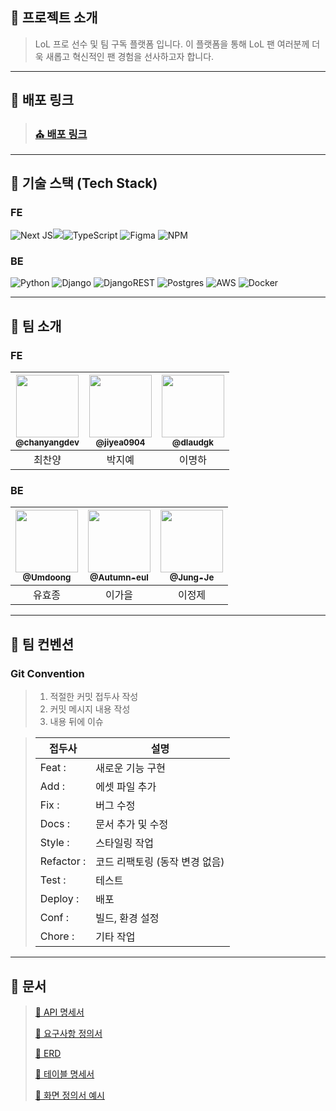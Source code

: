 ## 📖 프로젝트 소개

>LoL 프로 선수 및 팀 구독 플랫폼 입니다. 이 플랫폼을 통해 LoL 팬 여러분께 더욱 새롭고 혁신적인 팬 경험을 선사하고자 합니다.
---
## 🔗 배포 링크

> ### [⛪ 배포 링크](https://choeaelol.umdoong.shop/)

---

## 🧰 기술 스택 (Tech Stack)

### FE
![Next JS](https://img.shields.io/badge/Next-black?style=for-the-badge&logo=next.js&logoColor=white)<img src="https://img.shields.io/badge/axios-6935D3?style=for-the-badge&logo=axios&logoColor=white">![TypeScript](https://img.shields.io/badge/typescript-%23007ACC.svg?style=for-the-badge&logo=typescript&logoColor=white) ![Figma](https://img.shields.io/badge/figma-%23F24E1E.svg?style=for-the-badge&logo=figma&logoColor=white) ![NPM](https://img.shields.io/badge/NPM-%23CB3837.svg?style=for-the-badge&logo=npm&logoColor=white) 


### BE

![Python](https://img.shields.io/badge/python-3670A0?style=for-the-badge&logo=python&logoColor=ffdd54) ![Django](https://img.shields.io/badge/django-%23092E20.svg?style=for-the-badge&logo=django&logoColor=white) ![DjangoREST](https://img.shields.io/badge/DJANGO-REST-ff1709?style=for-the-badge&logo=django&logoColor=white&color=ff1709&labelColor=gray) ![Postgres](https://img.shields.io/badge/postgres-%23316192.svg?style=for-the-badge&logo=postgresql&logoColor=white) ![AWS](https://img.shields.io/badge/AWS-%23FF9900.svg?style=for-the-badge&logo=amazon-aws&logoColor=white) ![Docker](https://img.shields.io/badge/docker-%230db7ed.svg?style=for-the-badge&logo=docker&logoColor=white)

--- 

## 👥 팀 소개

### FE

| <a href=https://github.com/chanyangdev/><img src="https://github.com/user-attachments/assets/83058a0e-4c28-4fb7-8585-ed324d1f37bd" width=100px/><br/><sub><b>@chanyangdev</b></sub></a><br/> | <a href=https://github.com/jiyea0904/><img src="https://github.com/user-attachments/assets/81765f46-a16c-42d3-8d0a-7d3f62376a47" width=100px/><br/><sub><b>@jiyea0904</b></sub></a><br/> | <a href=https://github.com/dlaudgk/><img src="https://github.com/user-attachments/assets/8cfd428a-c4c0-4215-9b7f-d3658886c132" width=100px/><br/><sub><b>@dlaudgk</b></sub></a><br/> |  
|:----------------------------------:|:----------:|:---------------------------------------------------------------------------------------------------------------------------------------------------------:|
|                최찬양                 |    박지예     |                                                                            이명하                                                                            |  


### BE

| <a href=https://github.com/Umdoong/><img src="https://github.com/user-attachments/assets/ca4ffc8d-5d05-43bc-a4e8-467aaf7f342c" width=100px/><br/><sub><b>@Umdoong</b></sub></a><br/> | <a href=https://github.com/Autumn-eul><img src="https://github.com/user-attachments/assets/6764e646-6cfc-4c6b-bc88-1a224a1f644b" width=100px/><br/><sub><b>@Autumn-eul</b></sub></a><br/> | <a href=https://github.com/Jung-Je/><img src="https://github.com/user-attachments/assets/da86a74a-5e30-4c2f-b035-78d2f2007ccd" width=100px/><br/><sub><b>@Jung-Je</b></sub></a><br/> |
|:----------------------------------------------------------------------------------------------------------------------------------------------------------:|:----------------------------------------------------------------------------------------------------------------------------------------------------------:|:--------------------------------------------------------------------------------------:|
|                                                                            유효종                                                                             |                                                                            이가을                                                                             |                                          이정제                                           |
---

## 📑 팀 컨벤션
### Git Convention
> 1. 적절한 커밋 접두사 작성
> 2. 커밋 메시지 내용 작성
> 3. 내용 뒤에 이슈

> | 접두사        | 설명                           |
> | ------------- | ------------------------------ |
> | Feat :     | 새로운 기능 구현               |
> | Add :      | 에셋 파일 추가                 |
> | Fix :      | 버그 수정                      |
> | Docs :     | 문서 추가 및 수정              |
> | Style :    | 스타일링 작업                  |
> | Refactor : | 코드 리팩토링 (동작 변경 없음) |
> | Test :     | 테스트                         |
> | Deploy :   | 배포                           |
> | Conf :     | 빌드, 환경 설정                |
> | Chore :    | 기타 작업                      |

---

## 📄 문서
> [📜 API 명세서](https://docs.google.com/spreadsheets/d/17s6202mBCxUK9hMEwM8oIsjbZNgiQRHCEbl2AXTjvJY/edit?gid=0#gid=0)
> 
> [📜 요구사항 정의서](https://docs.google.com/spreadsheets/d/1GESEubHML3homN5VAopU5Jg6H7bMepu4-NGfX35_erM/edit?gid=300631716#gid=300631716)
> 
> [📜 ERD](https://dbdiagram.io/d/678f33966b7fa355c384753a)
> 
> [📜 테이블 명세서](https://docs.google.com/spreadsheets/d/1iy8DB3DfR-10oJXZPHp5p-EJnr7oSW77Q9U6Wawu9FY/edit?usp=sharing)
>
> [📜 화면 정의서 예시](https://docs.google.com/spreadsheets/d/1dOeHPI0pT-e9dsPFesI6s9Q-hIlFhekD4i-F_MOGJnI/edit?usp=sharing)

